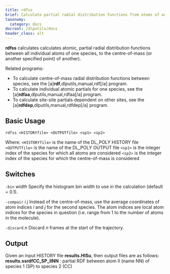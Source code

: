 ```yaml
---
title: rdfss
brief: Calculate partial radial distribution functions from atoms of one species to the centre-of-mass of another
taxonomy:
  category: docs
docroot: /dlputils/docs
header_class: alt
---
```


**rdfss** calculates calculates atomic, partial radial distribution functions between all individual atoms of one species, to the centre-of-mass (or another specified point) of another).

Related programs:
+ To calculate centre-of-mass radial distribution functions between species, see the [a]**rdf**,dlputils,manual,rdf[/a] program.
+ To calculate individual atomic partials for one species, see the [a]**rdfaa**,dlputils,manual,rdfaa[/a] program.
+ To calculate site-site partials dependent on other sites, see the [a]**rdfdep**,dlputils,manual,rdfdep[/a] program.

## Basic Usage

```
rdfss <HISTORYfile> <OUTPUTfile> <sp1> <sp2>
```

Where:
`<HISTORYfile>` is the name of the DL_POLY HISTORY file
`<OUTPUTfile>` is the name of the DL_POLY OUTPUT file
`<sp1>` is the integer index of the species for which all atoms are considered
`<sp2>` is the integer index of the species for which the centre-of-mass is considered

## Switches

`-bin` _width_
Specify the histogram bin _width_ to use in the calculation (default = 0.1).

`-compair` _i_ _j_
Instead of the centre-of-mass, use the average coordinates of atom indices _i_ and _j_ for the second species. The atom indices are local atom indices for the species in question (i.e. range from 1 to the number of atoms in the molecule).

`-discard` _n_
Discard _n_ frames at the start of the trajectory.

## Output

Given an input HISTORY file **results.HISu**, then output files are as follows:
**results.ssrdfCC_SP_IINN** : partial RDF between atom II (name NN) of species 1 (SP) to species 2 (CC)

</page>
